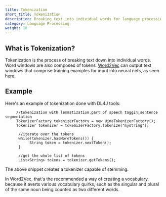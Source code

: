 ```yaml
---
title: Tokenization
short_title: Tokenization
description: Breaking text into individual words for language processing in DL4J.
category: Language Processing
weight: 10
---
```


## What is Tokenization?

Tokenization is the process of breaking text down into individual words. Word windows are also composed of tokens. [Word2Vec](./word2vec.html) can output text windows that comprise training examples for input into neural nets, as seen here.

## Example

Here's an example of tokenization done with DL4J tools:
                 
         //tokenization with lemmatization,part of speech taggin,sentence segmentation
         TokenizerFactory tokenizerFactory = new UimaTokenizerFactory();
         Tokenizer tokenizer = tokenizerFactory.tokenize("mystring");

          //iterate over the tokens
          while(tokenizer.hasMoreTokens()) {
          	   String token = tokenizer.nextToken();
          }
          
          //get the whole list of tokens
          List<String> tokens = tokenizer.getTokens();

The above snippet creates a tokenizer capable of stemming.

In Word2Vec, that's the recommended a way of creating a vocabulary, because it averts various vocabulary quirks, such as the singular and plural of the same noun being counted as two different words.